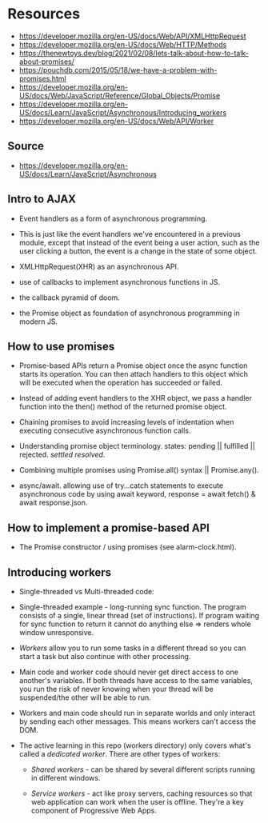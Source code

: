 # Resources 
- https://developer.mozilla.org/en-US/docs/Web/API/XMLHttpRequest
- https://developer.mozilla.org/en-US/docs/Web/HTTP/Methods
- https://thenewtoys.dev/blog/2021/02/08/lets-talk-about-how-to-talk-about-promises/
- https://pouchdb.com/2015/05/18/we-have-a-problem-with-promises.html
- https://developer.mozilla.org/en-US/docs/Web/JavaScript/Reference/Global_Objects/Promise
- https://developer.mozilla.org/en-US/docs/Learn/JavaScript/Asynchronous/Introducing_workers
- https://developer.mozilla.org/en-US/docs/Web/API/Worker

## Source 
- https://developer.mozilla.org/en-US/docs/Learn/JavaScript/Asynchronous

## Intro to AJAX

- Event handlers as a form of asynchronous programming. 
 - This is just like the event handlers we've encountered in a previous module, except that instead of the event being a user action, such as the user clicking a button, the event is a change in the state of some object.

- XMLHttpRequest(XHR) as an asynchronous API.

- use of callbacks to implement asynchronous functions in JS.

- the callback pyramid of doom.

- the Promise object as foundation of asynchronous programming in modern JS. 

## How to use promises 

- Promise-based APIs return a Promise object once the async function starts its operation. You can then 
attach handlers to this object which will be executed when the operation has succeeded or failed. 

- Instead of adding event handlers to the XHR object, we pass a handler function into the then() method of the returned promise object. 

- Chaining promises to avoid increasing levels of indentation when executing consecutive asynchronous function calls. 

- Understanding promise object terminology. states: pending || fulfilled || rejected. *settled* *resolved*.

- Combining multiple promises using Promise.all() syntax || Promise.any().

- async/await. allowing use of try...catch statements to execute asynchronous code by using await keyword, response = await fetch() & await response.json.


## How to implement a promise-based API

- The Promise constructor / using promises (see alarm-clock.html). 


## Introducing workers 

- Single-threaded vs Multi-threaded code:

 - Single-threaded example -  long-running sync function. The program consists of a single, linear thread (set of instructions). If program waiting for sync function to return it cannot do anything else => renders whole window unresponsive.

 - *Workers* allow you to run some tasks in a different thread so you can start a task but also continue with other processing.

 - Main code and worker code should never get direct access to one another's variables. If both threads have access to the same variables, you run the risk of never knowing when your thread will be suspended/the other will be able to run. 

 - Workers and main code should run in separate worlds and only interact by sending each other messages. This means workers can't access the DOM. 

 - The active learning in this repo (workers directory) only covers what's called a *dedicated worker*. There are other types of workers:
	- *Shared workers* - can be shared by several different scripts running in different windows.
	
	- *Service workers* - act like proxy servers, caching resources so that web application can work when the user is offline. They're a key component of Progressive Web Apps.